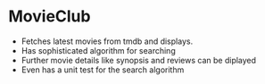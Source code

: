 # MovieClub
- Fetches latest movies from tmdb and displays.
- Has sophisticated algorithm for searching
- Further movie details like synopsis and reviews can be diplayed
- Even has a unit test for the search algorithm
